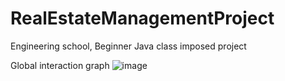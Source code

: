 # RealEstateManagementProject
Engineering school, Beginner Java class imposed project

Global interaction graph
![image](https://user-images.githubusercontent.com/79844285/111476524-87b58e00-872e-11eb-941b-f8d019d8ef29.png)
